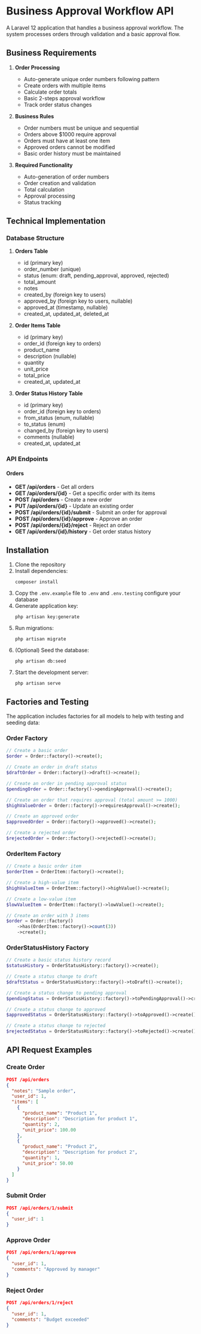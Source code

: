 # Business Approval Workflow API

A Laravel 12 application that handles a business approval workflow. The system processes orders through validation and a basic approval flow.

## Business Requirements

1. **Order Processing**
   - Auto-generate unique order numbers following pattern
   - Create orders with multiple items
   - Calculate order totals
   - Basic 2-steps approval workflow
   - Track order status changes

2. **Business Rules**
   - Order numbers must be unique and sequential
   - Orders above $1000 require approval
   - Orders must have at least one item
   - Approved orders cannot be modified
   - Basic order history must be maintained

3. **Required Functionality**
   - Auto-generation of order numbers
   - Order creation and validation
   - Total calculation
   - Approval processing
   - Status tracking

## Technical Implementation

### Database Structure

1. **Orders Table**
   - id (primary key)
   - order_number (unique)
   - status (enum: draft, pending_approval, approved, rejected)
   - total_amount
   - notes
   - created_by (foreign key to users)
   - approved_by (foreign key to users, nullable)
   - approved_at (timestamp, nullable)
   - created_at, updated_at, deleted_at

2. **Order Items Table**
   - id (primary key)
   - order_id (foreign key to orders)
   - product_name
   - description (nullable)
   - quantity
   - unit_price
   - total_price
   - created_at, updated_at

3. **Order Status History Table**
   - id (primary key)
   - order_id (foreign key to orders)
   - from_status (enum, nullable)
   - to_status (enum)
   - changed_by (foreign key to users)
   - comments (nullable)
   - created_at, updated_at

### API Endpoints

#### Orders

- **GET /api/orders** - Get all orders
- **GET /api/orders/{id}** - Get a specific order with its items
- **POST /api/orders** - Create a new order
- **PUT /api/orders/{id}** - Update an existing order
- **POST /api/orders/{id}/submit** - Submit an order for approval
- **POST /api/orders/{id}/approve** - Approve an order
- **POST /api/orders/{id}/reject** - Reject an order
- **GET /api/orders/{id}/history** - Get order status history

## Installation

1. Clone the repository
2. Install dependencies:
   ```
   composer install
   ```
3. Copy the `.env.example` file to `.env` and `.env.testing` configure your database
4. Generate application key:
   ```
   php artisan key:generate
   ```
5. Run migrations:
   ```
   php artisan migrate
   ```
6. (Optional) Seed the database:
   ```
   php artisan db:seed
   ```
7. Start the development server:
   ```
   php artisan serve
   ```

## Factories and Testing

The application includes factories for all models to help with testing and seeding data:

### Order Factory

```php
// Create a basic order
$order = Order::factory()->create();

// Create an order in draft status
$draftOrder = Order::factory()->draft()->create();

// Create an order in pending approval status
$pendingOrder = Order::factory()->pendingApproval()->create();

// Create an order that requires approval (total amount >= 1000)
$highValueOrder = Order::factory()->requiresApproval()->create();

// Create an approved order
$approvedOrder = Order::factory()->approved()->create();

// Create a rejected order
$rejectedOrder = Order::factory()->rejected()->create();
```

### OrderItem Factory

```php
// Create a basic order item
$orderItem = OrderItem::factory()->create();

// Create a high-value item
$highValueItem = OrderItem::factory()->highValue()->create();

// Create a low-value item
$lowValueItem = OrderItem::factory()->lowValue()->create();

// Create an order with 3 items
$order = Order::factory()
    ->has(OrderItem::factory()->count(3))
    ->create();
```

### OrderStatusHistory Factory

```php
// Create a basic status history record
$statusHistory = OrderStatusHistory::factory()->create();

// Create a status change to draft
$draftStatus = OrderStatusHistory::factory()->toDraft()->create();

// Create a status change to pending approval
$pendingStatus = OrderStatusHistory::factory()->toPendingApproval()->create();

// Create a status change to approved
$approvedStatus = OrderStatusHistory::factory()->toApproved()->create();

// Create a status change to rejected
$rejectedStatus = OrderStatusHistory::factory()->toRejected()->create();
```

## API Request Examples

### Create Order

```json
POST /api/orders
{
  "notes": "Sample order",
  "user_id": 1,
  "items": [
    {
      "product_name": "Product 1",
      "description": "Description for product 1",
      "quantity": 2,
      "unit_price": 100.00
    },
    {
      "product_name": "Product 2",
      "description": "Description for product 2",
      "quantity": 1,
      "unit_price": 50.00
    }
  ]
}
```

### Submit Order

```json
POST /api/orders/1/submit
{
  "user_id": 1
}
```

### Approve Order

```json
POST /api/orders/1/approve
{
  "user_id": 1,
  "comments": "Approved by manager"
}
```

### Reject Order

```json
POST /api/orders/1/reject
{
  "user_id": 1,
  "comments": "Budget exceeded"
}
```
